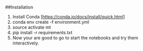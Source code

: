##Installation

1. Install Conda [https://conda.io/docs/install/quick.html]
2. conda env create -f environment.yml
3. source activate mt
4. pip install -r requirements.txt
5. Now your are good to go to start the notebooks and try them interactively.


